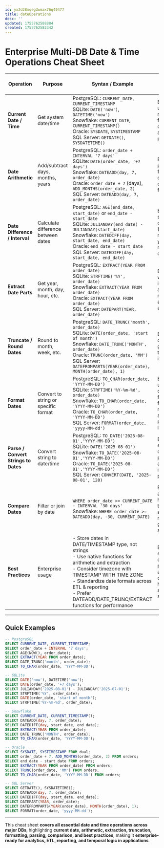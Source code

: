 ```yaml
---
id: yx2d28mqeg3wmax76q40477
title: dateOperations
desc: ''
updated: 1755762588884
created: 1755762582342
---
```


# **Enterprise Multi-DB Date & Time Operations Cheat Sheet**

| Operation                            | Purpose                              | Syntax / Example                                                                                                                                                                                                                                                                              | DB Notes / Enterprise Tips                                                                   |
| ------------------------------------ | ------------------------------------ | --------------------------------------------------------------------------------------------------------------------------------------------------------------------------------------------------------------------------------------------------------------------------------------------- | -------------------------------------------------------------------------------------------- |
| **Current Date / Time**              | Get system date/time                 | PostgreSQL: `CURRENT_DATE`, `CURRENT_TIMESTAMP` <br> SQLite: `DATE('now')`, `DATETIME('now')` <br> Snowflake: `CURRENT_DATE`, `CURRENT_TIMESTAMP()` <br> Oracle: `SYSDATE`, `SYSTIMESTAMP` <br> SQL Server: `GETDATE()`, `SYSDATETIME()`                                                      | Enterprise: use DB-native functions for consistency and performance.                         |
| **Date Arithmetic**                  | Add/subtract days, months, years     | PostgreSQL: `order_date + INTERVAL '7 days'` <br> SQLite: `DATE(order_date, '+7 days')` <br> Snowflake: `DATEADD(day, 7, order_date)` <br> Oracle: `order_date + 7` (days), `ADD_MONTHS(order_date, 2)` <br> SQL Server: `DATEADD(day, 7, order_date)`                                        | Enterprise: prefer native functions over manual calculations for accuracy.                   |
| **Date Difference / Interval**       | Calculate difference between dates   | PostgreSQL: `AGE(end_date, start_date)` or `end_date - start_date` <br> SQLite: `JULIANDAY(end_date) - JULIANDAY(start_date)` <br> Snowflake: `DATEDIFF(day, start_date, end_date)` <br> Oracle: `end_date - start_date` <br> SQL Server: `DATEDIFF(day, start_date, end_date)`               | Enterprise: standardize on units (days, months, years) for reporting consistency.            |
| **Extract Date Parts**               | Get year, month, day, hour, etc.     | PostgreSQL: `EXTRACT(YEAR FROM order_date)` <br> SQLite: `STRFTIME('%Y', order_date)` <br> Snowflake: `EXTRACT(YEAR FROM order_date)` <br> Oracle: `EXTRACT(YEAR FROM order_date)` <br> SQL Server: `DATEPART(YEAR, order_date)`                                                              | Enterprise: widely used in aggregation, reporting, and analytics.                            |
| **Truncate / Round Dates**           | Round to month, week, etc.           | PostgreSQL: `DATE_TRUNC('month', order_date)` <br> SQLite: `DATE(order_date, 'start of month')` <br> Snowflake: `DATE_TRUNC('MONTH', order_date)` <br> Oracle: `TRUNC(order_date, 'MM')` <br> SQL Server: `DATEFROMPARTS(YEAR(order_date), MONTH(order_date), 1)`                             | Enterprise: critical for grouping by time intervals in analytics.                            |
| **Format Dates**                     | Convert to string or specific format | PostgreSQL: `TO_CHAR(order_date, 'YYYY-MM-DD')` <br> SQLite: `STRFTIME('%Y-%m-%d', order_date)` <br> Snowflake: `TO_CHAR(order_date, 'YYYY-MM-DD')` <br> Oracle: `TO_CHAR(order_date, 'YYYY-MM-DD')` <br> SQL Server: `FORMAT(order_date, 'yyyy-MM-dd')`                                      | Enterprise: use consistent formatting for ETL, reporting, and presentation layers.           |
| **Parse / Convert Strings to Dates** | Convert string to date/time          | PostgreSQL: `TO_DATE('2025-08-01','YYYY-MM-DD')` <br> SQLite: `DATE('2025-08-01')` <br> Snowflake: `TO_DATE('2025-08-01','YYYY-MM-DD')` <br> Oracle: `TO_DATE('2025-08-01','YYYY-MM-DD')` <br> SQL Server: `CONVERT(DATE, '2025-08-01', 120)`                                                 | Enterprise: ensure correct parsing to avoid errors in ETL pipelines.                         |
| **Compare Dates**                    | Filter or join by date               | `WHERE order_date >= CURRENT_DATE - INTERVAL '30 days'` <br> Snowflake: `WHERE order_date >= DATEADD(day, -30, CURRENT_DATE)`                                                                                                                                                                 | Enterprise: always handle timezone-awareness if needed for global applications.              |
| **Best Practices**                   | Enterprise usage                     | - Store dates in DATE/TIMESTAMP type, not strings <br> - Use native functions for arithmetic and extraction <br> - Consider timezone with TIMESTAMP WITH TIME ZONE <br> - Standardize date formats across ETL & reporting <br> - Prefer DATEADD/DATE\_TRUNC/EXTRACT functions for performance | Enterprise: ensures consistent, performant, and auditable date handling across applications. |

---

## **Quick Examples**

```sql
-- PostgreSQL
SELECT CURRENT_DATE, CURRENT_TIMESTAMP;
SELECT order_date + INTERVAL '7 days';
SELECT AGE(NOW(), order_date);
SELECT EXTRACT(YEAR FROM order_date);
SELECT DATE_TRUNC('month', order_date);
SELECT TO_CHAR(order_date, 'YYYY-MM-DD');

-- SQLite
SELECT DATE('now'), DATETIME('now');
SELECT DATE(order_date, '+7 days');
SELECT JULIANDAY('2025-08-01') - JULIANDAY('2025-07-01');
SELECT STRFTIME('%Y', order_date);
SELECT DATE(order_date, 'start of month');
SELECT STRFTIME('%Y-%m-%d', order_date);

-- Snowflake
SELECT CURRENT_DATE, CURRENT_TIMESTAMP();
SELECT DATEADD(day, 7, order_date);
SELECT DATEDIFF(day, start_date, end_date);
SELECT EXTRACT(YEAR FROM order_date);
SELECT DATE_TRUNC('MONTH', order_date);
SELECT TO_CHAR(order_date, 'YYYY-MM-DD');

-- Oracle
SELECT SYSDATE, SYSTIMESTAMP FROM dual;
SELECT order_date + 7, ADD_MONTHS(order_date, 2) FROM orders;
SELECT end_date - start_date FROM orders;
SELECT EXTRACT(YEAR FROM order_date) FROM orders;
SELECT TRUNC(order_date, 'MM') FROM orders;
SELECT TO_CHAR(order_date, 'YYYY-MM-DD') FROM orders;

-- SQL Server
SELECT GETDATE(), SYSDATETIME();
SELECT DATEADD(day, 7, order_date);
SELECT DATEDIFF(day, start_date, end_date);
SELECT DATEPART(YEAR, order_date);
SELECT DATEFROMPARTS(YEAR(order_date), MONTH(order_date), 1);
SELECT FORMAT(order_date, 'yyyy-MM-dd');
```

---

This cheat sheet **covers all essential date and time operations across major DBs**, highlighting **current date, arithmetic, extraction, truncation, formatting, parsing, comparison, and best practices**, making it **enterprise-ready for analytics, ETL, reporting, and temporal logic in applications**.

